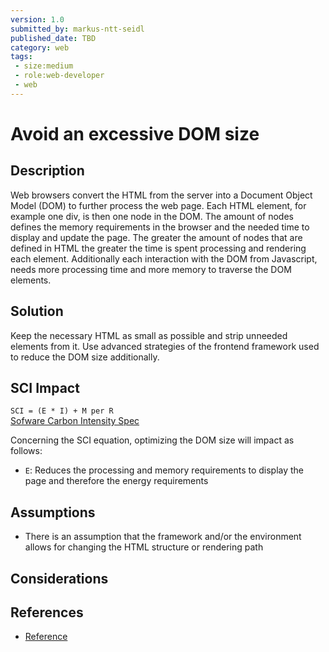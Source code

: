 ```yaml
---
version: 1.0
submitted_by: markus-ntt-seidl
published_date: TBD
category: web
tags: 
 - size:medium
 - role:web-developer
 - web
---
```


# Avoid an excessive DOM size

## Description

Web browsers convert the HTML from the server into a Document Object Model (DOM) to further process the web page. Each HTML element, for example one div, is then one node in the DOM. The amount of nodes defines the memory requirements in the browser and the needed time to display and update the page.
The greater the amount of nodes that are defined in HTML the greater the time is spent processing and rendering each element. Additionally each interaction with the DOM from Javascript, needs more processing time and more memory to traverse the DOM elements.


## Solution

Keep the necessary HTML as small as possible and strip unneeded elements from it. Use advanced strategies of the frontend framework used to reduce the DOM size additionally.


## SCI Impact

`SCI = (E * I) + M per R`  
[Sofware Carbon Intensity Spec](https://grnsft.org/sci)

Concerning the SCI equation, optimizing the DOM size will impact as follows:

- `E`: Reduces the processing and memory requirements to display the page and therefore the energy requirements

## Assumptions

- There is an assumption that the framework and/or the environment allows for changing the HTML structure or rendering path

## Considerations


## References

- [Reference](https://web.dev/dom-size/)
